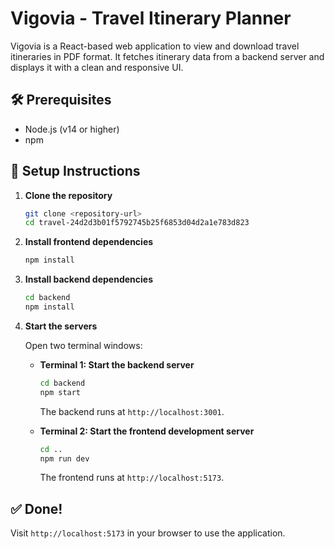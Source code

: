 # Vigovia - Travel Itinerary Planner

Vigovia is a React-based web application to view and download travel itineraries in PDF format. It fetches itinerary data from a backend server and displays it with a clean and responsive UI.

## 🛠 Prerequisites

- Node.js (v14 or higher)
- npm

## 🚀 Setup Instructions

1. **Clone the repository**

   ```bash
   git clone <repository-url>
   cd travel-24d2d3b01f5792745b25f6853d04d2a1e783d823
   ```

2. **Install frontend dependencies**

   ```bash
   npm install
   ```

3. **Install backend dependencies**

   ```bash
   cd backend
   npm install
   ```

4. **Start the servers**

   Open two terminal windows:

   - **Terminal 1: Start the backend server**

     ```bash
     cd backend
     npm start
     ```

     The backend runs at `http://localhost:3001`.

   - **Terminal 2: Start the frontend development server**

     ```bash
     cd ..
     npm run dev
     ```

     The frontend runs at `http://localhost:5173`.

## ✅ Done!

Visit `http://localhost:5173` in your browser to use the application.
